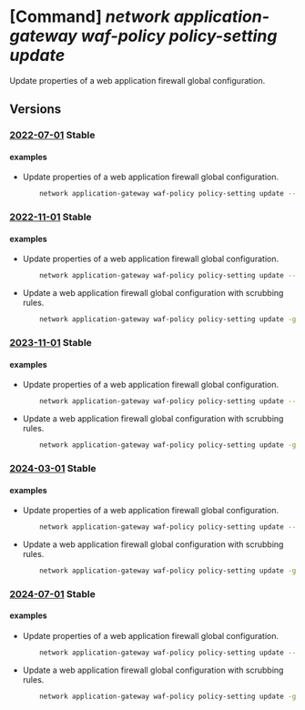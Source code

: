 # [Command] _network application-gateway waf-policy policy-setting update_

Update properties of a web application firewall global configuration.

## Versions

### [2022-07-01](/Resources/mgmt-plane/L3N1YnNjcmlwdGlvbnMve30vcmVzb3VyY2Vncm91cHMve30vcHJvdmlkZXJzL21pY3Jvc29mdC5uZXR3b3JrL2FwcGxpY2F0aW9uZ2F0ZXdheXdlYmFwcGxpY2F0aW9uZmlyZXdhbGxwb2xpY2llcy97fQ==/2022-07-01.xml) **Stable**

<!-- mgmt-plane /subscriptions/{}/resourcegroups/{}/providers/microsoft.network/applicationgatewaywebapplicationfirewallpolicies/{} 2022-07-01 properties.policySettings -->

#### examples

- Update properties of a web application firewall global configuration.
    ```bash
        network application-gateway waf-policy policy-setting update --mode Prevention --policy-name MyPolicy --resource-group MyResourceGroup --state Disabled
    ```

### [2022-11-01](/Resources/mgmt-plane/L3N1YnNjcmlwdGlvbnMve30vcmVzb3VyY2Vncm91cHMve30vcHJvdmlkZXJzL21pY3Jvc29mdC5uZXR3b3JrL2FwcGxpY2F0aW9uZ2F0ZXdheXdlYmFwcGxpY2F0aW9uZmlyZXdhbGxwb2xpY2llcy97fQ==/2022-11-01.xml) **Stable**

<!-- mgmt-plane /subscriptions/{}/resourcegroups/{}/providers/microsoft.network/applicationgatewaywebapplicationfirewallpolicies/{} 2022-11-01 properties.policySettings -->

#### examples

- Update properties of a web application firewall global configuration.
    ```bash
        network application-gateway waf-policy policy-setting update --mode Prevention --policy-name MyPolicy --resource-group MyResourceGroup --state Disabled
    ```

- Update a web application firewall global configuration with scrubbing rules.
    ```bash
        network application-gateway waf-policy policy-setting update -g MyResourceGroup --policy-name MyPolicySetting --request-body-inspect-limit-in-kb 64 --file-upload-enforcement True --request-body-enforcement False --log-scrubbing-state Enabled --scrubbing-rules "[{state:Enabled,match-variable:RequestArgNames,selector-match-operator:Equals,selector:test},{state:Enabled,match-variable:RequestIPAddress,selector-match-operator:EqualsAny,selector:null}]"
    ```

### [2023-11-01](/Resources/mgmt-plane/L3N1YnNjcmlwdGlvbnMve30vcmVzb3VyY2Vncm91cHMve30vcHJvdmlkZXJzL21pY3Jvc29mdC5uZXR3b3JrL2FwcGxpY2F0aW9uZ2F0ZXdheXdlYmFwcGxpY2F0aW9uZmlyZXdhbGxwb2xpY2llcy97fQ==/2023-11-01.xml) **Stable**

<!-- mgmt-plane /subscriptions/{}/resourcegroups/{}/providers/microsoft.network/applicationgatewaywebapplicationfirewallpolicies/{} 2023-11-01 properties.policySettings -->

#### examples

- Update properties of a web application firewall global configuration.
    ```bash
        network application-gateway waf-policy policy-setting update --mode Prevention --policy-name MyPolicy --resource-group MyResourceGroup --state Disabled
    ```

- Update a web application firewall global configuration with scrubbing rules.
    ```bash
        network application-gateway waf-policy policy-setting update -g MyResourceGroup --policy-name MyPolicySetting --request-body-inspect-limit-in-kb 64 --file-upload-enforcement True --request-body-enforcement False --log-scrubbing-state Enabled --scrubbing-rules "[{state:Enabled,match-variable:RequestArgNames,selector-match-operator:Equals,selector:test},{state:Enabled,match-variable:RequestIPAddress,selector-match-operator:EqualsAny,selector:null}]"
    ```

### [2024-03-01](/Resources/mgmt-plane/L3N1YnNjcmlwdGlvbnMve30vcmVzb3VyY2Vncm91cHMve30vcHJvdmlkZXJzL21pY3Jvc29mdC5uZXR3b3JrL2FwcGxpY2F0aW9uZ2F0ZXdheXdlYmFwcGxpY2F0aW9uZmlyZXdhbGxwb2xpY2llcy97fQ==/2024-03-01.xml) **Stable**

<!-- mgmt-plane /subscriptions/{}/resourcegroups/{}/providers/microsoft.network/applicationgatewaywebapplicationfirewallpolicies/{} 2024-03-01 properties.policySettings -->

#### examples

- Update properties of a web application firewall global configuration.
    ```bash
        network application-gateway waf-policy policy-setting update --mode Prevention --policy-name MyPolicy --resource-group MyResourceGroup --state Disabled
    ```

- Update a web application firewall global configuration with scrubbing rules.
    ```bash
        network application-gateway waf-policy policy-setting update -g MyResourceGroup --policy-name MyPolicySetting --request-body-inspect-limit-in-kb 64 --file-upload-enforcement True --request-body-enforcement False --log-scrubbing-state Enabled --scrubbing-rules "[{state:Enabled,match-variable:RequestArgNames,selector-match-operator:Equals,selector:test},{state:Enabled,match-variable:RequestIPAddress,selector-match-operator:EqualsAny,selector:null}]"
    ```

### [2024-07-01](/Resources/mgmt-plane/L3N1YnNjcmlwdGlvbnMve30vcmVzb3VyY2Vncm91cHMve30vcHJvdmlkZXJzL21pY3Jvc29mdC5uZXR3b3JrL2FwcGxpY2F0aW9uZ2F0ZXdheXdlYmFwcGxpY2F0aW9uZmlyZXdhbGxwb2xpY2llcy97fQ==/2024-07-01.xml) **Stable**

<!-- mgmt-plane /subscriptions/{}/resourcegroups/{}/providers/microsoft.network/applicationgatewaywebapplicationfirewallpolicies/{} 2024-07-01 properties.policySettings -->

#### examples

- Update properties of a web application firewall global configuration.
    ```bash
        network application-gateway waf-policy policy-setting update --mode Prevention --policy-name MyPolicy --resource-group MyResourceGroup --state Disabled
    ```

- Update a web application firewall global configuration with scrubbing rules.
    ```bash
        network application-gateway waf-policy policy-setting update -g MyResourceGroup --policy-name MyPolicySetting --request-body-inspect-limit-in-kb 64 --file-upload-enforcement True --request-body-enforcement False --log-scrubbing-state Enabled --scrubbing-rules "[{state:Enabled,match-variable:RequestArgNames,selector-match-operator:Equals,selector:test},{state:Enabled,match-variable:RequestIPAddress,selector-match-operator:EqualsAny,selector:null}]"
    ```
